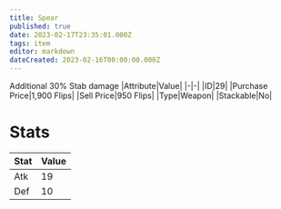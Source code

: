```yaml
---
title: Spear
published: true
date: 2023-02-17T23:35:01.000Z
tags: item
editor: markdown
dateCreated: 2023-02-16T00:00:00.000Z
---
```


Additional 30% Stab damage
|Attribute|Value|
|-|-|
|ID|29|
|Purchase Price|1,900 Flips|
|Sell Price|950 Flips|
|Type|Weapon|
|Stackable|No|

# Stats
|Stat|Value|
|-|-|
|Atk|19|
|Def|10|
